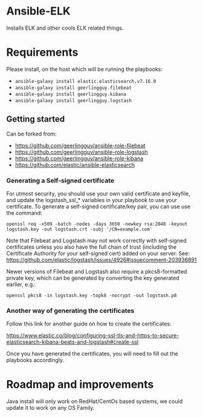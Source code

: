 # Ansible-ELK

Installs ELK and other cools ELK related things.

# Requirements

Please install, on the host which will be running the playbooks:

- `ansible-galaxy install elastic.elasticsearch,v7.16.0`
- `ansible-galaxy install geerlingguy.filebeat`
- `ansible-galaxy install geerlingguy.kibana`
- `ansible-galaxy install geerlingguy.logstash`


## Getting started

Can be forked from:

- https://github.com/geerlingguy/ansible-role-filebeat
- https://github.com/geerlingguy/ansible-role-logstash
- https://github.com/geerlingguy/ansible-role-kibana
- https://github.com/elastic/ansible-elasticsearch 

### Generating a Self-signed certificate

For utmost security, you should use your own valid certificate and keyfile, and update the logstash_ssl_* variables in your playbook to use your certificate.
To generate a self-signed certificate/key pair, you can use use the command:

```openssl req -x509 -batch -nodes -days 3650 -newkey rsa:2048 -keyout logstash.key -out logstash.crt -subj '/CN=example.com'```

Note that Filebeat and Logstash may not work correctly with self-signed certificates unless you also have the full chain of trust (including the Certificate Authority for your self-signed cert) added on your server. See: https://github.com/elastic/logstash/issues/4926#issuecomment-203936891

Newer versions of Filebeat and Logstash also require a pkcs8-formatted private key, which can be generated by converting the key generated earlier, e.g.:

```openssl pkcs8 -in logstash.key -topk8 -nocrypt -out logstash.p8```

### Another way of generating the certificates

Follow this link for another guide on how to create the certificates:

https://www.elastic.co/blog/configuring-ssl-tls-and-https-to-secure-elasticsearch-kibana-beats-and-logstash#create-ssl

Once you have generated the certificates, you will need to fill out the playbooks accordingly.

# Roadmap and improvements

Java install will only work on RedHat/CentOs based systems, we could update it to work on any OS Family.
